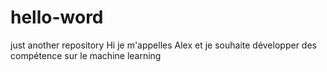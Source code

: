 # hello-word
just another repository
Hi  je m'appelles Alex et je souhaite développer des compétence sur le machine learning 
